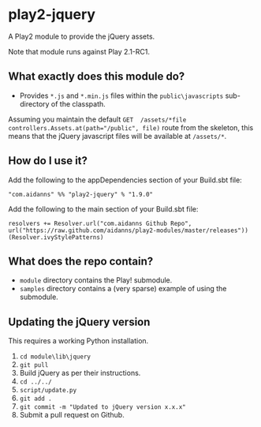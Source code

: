 # play2-jquery

A Play2 module to provide the jQuery assets.

Note that module runs against Play 2.1-RC1.

## What exactly does this module do?

* Provides `*.js` and `*.min.js` files within the `public\javascripts` sub-directory of the classpath.

Assuming you maintain the default `GET  /assets/*file controllers.Assets.at(path="/public", file)` route from the skeleton, this means that the jQuery javascript files will be available at `/assets/*`.

## How do I use it?

Add the following to the appDependencies section of your Build.sbt file:

`"com.aidanns" %% "play2-jquery" % "1.9.0"`

Add the following to the main section of your Build.sbt file:

`resolvers += Resolver.url("com.aidanns Github Repo", url("https://raw.github.com/aidanns/play2-modules/master/releases"))(Resolver.ivyStylePatterns)`

## What does the repo contain?

* `module` directory contains the Play! submodule.
* `samples` directory contains a (very sparse) example of using the submodule.

## Updating the jQuery version

This requires a working Python installation.

1. `cd module\lib\jquery`
2. `git pull`
3. Build jQuery as per their instructions.
4. `cd ../../`
5. `script/update.py`
6. `git add .`
7. `git commit -m "Updated to jQuery version x.x.x"`
8. Submit a pull request on Github.
